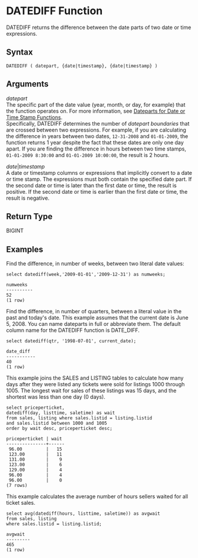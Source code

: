 # DATEDIFF Function<a name="r_DATEDIFF_function"></a>

DATEDIFF returns the difference between the date parts of two date or time expressions\. 

## Syntax<a name="r_DATEDIFF_function-synopsis"></a>

```
DATEDIFF ( datepart, {date|timestamp}, {date|timestamp} )
```

## Arguments<a name="r_DATEDIFF_function-arguments"></a>

 *datepart*   
The specific part of the date value \(year, month, or day, for example\) that the function operates on\. For more information, see [Dateparts for Date or Time Stamp Functions](r_Dateparts_for_datetime_functions.md)\.   
Specifically, DATEDIFF determines the number of *datepart boundaries* that are crossed between two expressions\. For example, if you are calculating the difference in years between two dates, `12-31-2008` and `01-01-2009`, the function returns 1 year despite the fact that these dates are only one day apart\. If you are finding the difference in hours between two time stamps, `01-01-2009 8:30:00` and `01-01-2009 10:00:00`, the result is 2 hours\. 

*date*|*timestamp*  
A date or timestamp columns or expressions that implicitly convert to a date or time stamp\. The expressions must both contain the specified date part\. If the second date or time is later than the first date or time, the result is positive\. If the second date or time is earlier than the first date or time, the result is negative\.

## Return Type<a name="r_DATEDIFF_function-return-type"></a>

BIGINT

## Examples<a name="r_DATEDIFF_function-examples"></a>

Find the difference, in number of weeks, between two literal date values: 

```
select datediff(week,'2009-01-01','2009-12-31') as numweeks;

numweeks
----------
52
(1 row)
```

Find the difference, in number of quarters, between a literal value in the past and today's date\. This example assumes that the current date is June 5, 2008\. You can name dateparts in full or abbreviate them\. The default column name for the DATEDIFF function is DATE\_DIFF\. 

```
select datediff(qtr, '1998-07-01', current_date);

date_diff
-----------
40
(1 row)
```

This example joins the SALES and LISTING tables to calculate how many days after they were listed any tickets were sold for listings 1000 through 1005\. The longest wait for sales of these listings was 15 days, and the shortest was less than one day \(0 days\)\. 

```
select priceperticket,
datediff(day, listtime, saletime) as wait
from sales, listing where sales.listid = listing.listid
and sales.listid between 1000 and 1005
order by wait desc, priceperticket desc;

priceperticket | wait
---------------+------
 96.00         |   15
 123.00        |   11
 131.00        |    9
 123.00        |    6
 129.00        |    4
 96.00         |    4
 96.00         |    0
(7 rows)
```

This example calculates the average number of hours sellers waited for all ticket sales\. 

```
select avg(datediff(hours, listtime, saletime)) as avgwait
from sales, listing
where sales.listid = listing.listid;

avgwait
---------
465
(1 row)
```